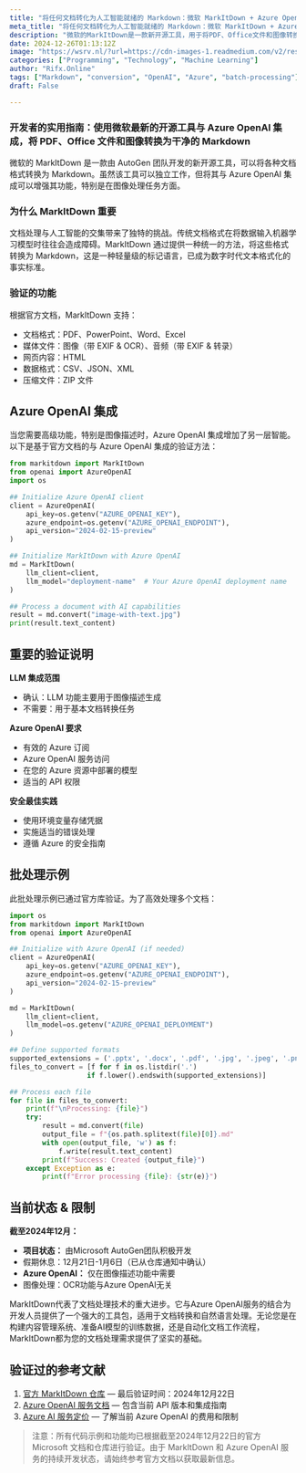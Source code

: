 ```yaml
---
title: "将任何文档转化为人工智能就绪的 Markdown：微软 MarkItDown + Azure OpenAI 指南"
meta_title: "将任何文档转化为人工智能就绪的 Markdown：微软 MarkItDown + Azure OpenAI 指南"
description: "微软的MarkItDown是一款新开源工具，用于将PDF、Office文件和图像转换为Markdown格式。该工具与Azure OpenAI集成，增强了图像处理能力。MarkItDown支持多种文档和数据格式，适用于文档转换和自然语言处理。使用时需有效的Azure订阅和API权限。开发者可利用示例代码批量处理文档，MarkItDown为文档处理提供了坚实基础。"
date: 2024-12-26T01:13:12Z
image: "https://wsrv.nl/?url=https://cdn-images-1.readmedium.com/v2/resize:fit:800/1*7prmWElJ3rqdbMK_z9uAXw.png"
categories: ["Programming", "Technology", "Machine Learning"]
author: "Rifx.Online"
tags: ["Markdown", "conversion", "OpenAI", "Azure", "batch-processing"]
draft: False

---
```






### 开发者的实用指南：使用微软最新的开源工具与 Azure OpenAI 集成，将 PDF、Office 文件和图像转换为干净的 Markdown

微软的 MarkItDown 是一款由 AutoGen 团队开发的新开源工具，可以将各种文档格式转换为 Markdown。虽然该工具可以独立工作，但将其与 Azure OpenAI 集成可以增强其功能，特别是在图像处理任务方面。

### 为什么 MarkItDown 重要

文档处理与人工智能的交集带来了独特的挑战。传统文档格式在将数据输入机器学习模型时往往会造成障碍。MarkItDown 通过提供一种统一的方法，将这些格式转换为 Markdown，这是一种轻量级的标记语言，已成为数字时代文本格式化的事实标准。

### 验证的功能

根据官方文档，MarkItDown 支持：

* 文档格式：PDF、PowerPoint、Word、Excel
* 媒体文件：图像（带 EXIF \& OCR）、音频（带 EXIF \& 转录）
* 网页内容：HTML
* 数据格式：CSV、JSON、XML
* 压缩文件：ZIP 文件

## Azure OpenAI 集成

当您需要高级功能，特别是图像描述时，Azure OpenAI 集成增加了另一层智能。以下是基于官方文档的与 Azure OpenAI 集成的验证方法：

```python
from markitdown import MarkItDown
from openai import AzureOpenAI
import os

## Initialize Azure OpenAI client
client = AzureOpenAI(
    api_key=os.getenv("AZURE_OPENAI_KEY"),
    azure_endpoint=os.getenv("AZURE_OPENAI_ENDPOINT"),
    api_version="2024-02-15-preview"
)

## Initialize MarkItDown with Azure OpenAI
md = MarkItDown(
    llm_client=client,
    llm_model="deployment-name"  # Your Azure OpenAI deployment name
)

## Process a document with AI capabilities
result = md.convert("image-with-text.jpg")
print(result.text_content)
```

## 重要的验证说明

**LLM 集成范围**

* 确认：LLM 功能主要用于图像描述生成
* 不需要：用于基本文档转换任务

**Azure OpenAI 要求**

* 有效的 Azure 订阅
* Azure OpenAI 服务访问
* 在您的 Azure 资源中部署的模型
* 适当的 API 权限

**安全最佳实践**

* 使用环境变量存储凭据
* 实施适当的错误处理
* 遵循 Azure 的安全指南

## 批处理示例

此批处理示例已通过官方库验证。为了高效处理多个文档：


```python
import os
from markitdown import MarkItDown
from openai import AzureOpenAI

## Initialize with Azure OpenAI (if needed)
client = AzureOpenAI(
    api_key=os.getenv("AZURE_OPENAI_KEY"),
    azure_endpoint=os.getenv("AZURE_OPENAI_ENDPOINT"),
    api_version="2024-02-15-preview"
)

md = MarkItDown(
    llm_client=client,
    llm_model=os.getenv("AZURE_OPENAI_DEPLOYMENT")
)

## Define supported formats
supported_extensions = ('.pptx', '.docx', '.pdf', '.jpg', '.jpeg', '.png')
files_to_convert = [f for f in os.listdir('.') 
                   if f.lower().endswith(supported_extensions)]

## Process each file
for file in files_to_convert:
    print(f"\nProcessing: {file}")
    try:
        result = md.convert(file)
        output_file = f"{os.path.splitext(file)[0]}.md"
        with open(output_file, 'w') as f:
            f.write(result.text_content)
        print(f"Success: Created {output_file}")
    except Exception as e:
        print(f"Error processing {file}: {str(e)}")
```

## 当前状态 \& 限制

**截至2024年12月：**

* **项目状态：** 由Microsoft AutoGen团队积极开发
* 假期休息：12月21日-1月6日（已从仓库通知中确认）
* **Azure OpenAI：** 仅在图像描述功能中需要
* 图像处理：OCR功能与Azure OpenAI无关

MarkItDown代表了文档处理技术的重大进步。它与Azure OpenAI服务的结合为开发人员提供了一个强大的工具包，适用于文档转换和自然语言处理。无论您是在构建内容管理系统、准备AI模型的训练数据，还是自动化文档工作流程，MarkItDown都为您的文档处理需求提供了坚实的基础。

## 验证过的参考文献

1. [官方 MarkItDown 仓库](https://github.com/microsoft/markitdown) — 最后验证时间：2024年12月22日
2. [Azure OpenAI 服务文档](https://learn.microsoft.com/en-us/azure/ai-services/openai/) — 包含当前 API 版本和集成指南
3. [Azure AI 服务定价](https://azure.microsoft.com/en-us/pricing/details/cognitive-services/openai-service/) — 了解当前 Azure OpenAI 的费用和限制


> 注意：所有代码示例和功能均已根据截至2024年12月22日的官方 Microsoft 文档和仓库进行验证。由于 MarkItDown 和 Azure OpenAI 服务的持续开发状态，请始终参考官方文档以获取最新信息。

